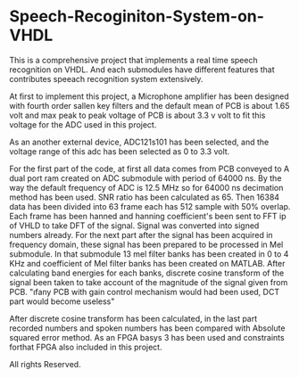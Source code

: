 # Speech-Recoginiton-System-on-VHDL

This is a comprehensive  project that implements a real time speech recognition on VHDL. And each submodules have different features that contributes speeach recognition system extensively.

At first to implement this project, a Microphone amplifier has been designed with fourth order sallen key filters and the default mean of PCB is about 1.65 volt and max peak to peak voltage of PCB is about 3.3 v volt to fit this voltage for the ADC used in this project.

As an another external device, ADC121s101 has been selected, and the voltage range of this adc has been selected as 0 to 3.3 volt.

For the first part of the code, at first all data comes from PCB conveyed to A dual port ram created on ADC submodule with period of 64000 ns. By the way the default frequency of ADC is 12.5 MHz so for 64000 ns decimation method has been used.
SNR ratio has been calculated as 65. 
Then 16384 data has been divided into 63 frame each has 512 sample with 50% overlap. 
Each frame has been hanned and hanning coefficient's been sent to FFT ip of VHLD to take DFT of the signal.  Signal was converted into signed numbers already.
For the next part  after the signal has been acquired in frequency domain, these signal has been prepared to be processed in Mel submodule. 
In that submodule 13 mel filter banks has been created in 0 to 4 KHz and coefficient of Mel filter banks has been created on MATLAB. 
After calculating band energies for each banks, discrete cosine transform of the signal been taken to take account of the magnitude of the signal given from PCB.
"ıfany PCB with  gain control mechanism would had been used, DCT part would become useless"


After discrete cosine transform has been calculated, in the last part recorded numbers and spoken numbers has been compared with Absolute squared error  method. 
As an FPGA basys 3 has been used and constraints forthat FPGA also included in this project.


All rights Reserved.

